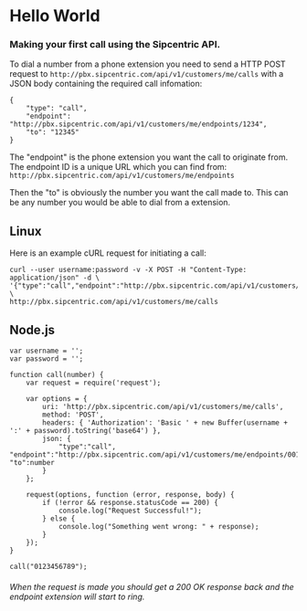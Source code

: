 # Hello World

### Making your first call using the Sipcentric API.

To dial a number from a phone extension you need to send a HTTP POST request to `http://pbx.sipcentric.com/api/v1/customers/me/calls` with a JSON body containing the required call infomation:

	{
		"type": "call",
		"endpoint": "http://pbx.sipcentric.com/api/v1/customers/me/endpoints/1234",
		"to": "12345"
	}

The "endpoint" is the phone extension you want the call to originate from. The endpoint ID is a unique URL which you can find from: `http://pbx.sipcentric.com/api/v1/customers/me/endpoints`

Then the "to" is obviously the number you want the call made to. This can be any number you would be able to dial from a extension.

## Linux

Here is an example cURL request for initiating a call:

	curl --user username:password -v -X POST -H "Content-Type: application/json" -d \
	'{"type":"call","endpoint":"http://pbx.sipcentric.com/api/v1/customers/me/endpoints/12345","to":"07123456"}' \
	http://pbx.sipcentric.com/api/v1/customers/me/calls

## Node.js

	var username = '';
	var password = '';

	function call(number) {
		var request = require('request');

		var options = {
			uri: 'http://pbx.sipcentric.com/api/v1/customers/me/calls',
			method: 'POST',
			headers: { 'Authorization': 'Basic ' + new Buffer(username + ':' + password).toString('base64') },
			json: {
				"type":"call", "endpoint":"http://pbx.sipcentric.com/api/v1/customers/me/endpoints/001122", "to":number
			}
		};

		request(options, function (error, response, body) {
			if (!error && response.statusCode == 200) {
				console.log("Request Successful!");
			} else {
				console.log("Something went wrong: " + response);
			}
		});
	}

	call("0123456789");

###### When the request is made you should get a 200 OK response back and the endpoint extension will start to ring.